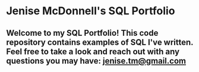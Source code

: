 # Jenise McDonnell's SQL Portfolio 
## Welcome to my SQL Portfolio! This code repository contains examples of SQL I've written. Feel free to take a look and reach out with any questions you may have: jenise.tm@gmail.com
